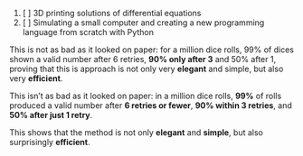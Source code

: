 1. [ ] 3D printing solutions of differential equations
2. [ ] Simulating a small computer and creating a new programming language from scratch with Python

This is not as bad as it looked on paper: for a million dice rolls, 99% of dices shown a valid number after 6 retries, **90% only after 3** and 50% after 1, proving that this is approach is not only very **elegant** and simple, but also very **efficient**.

This isn’t as bad as it looked on paper: in a million dice rolls, **99%** of rolls produced a valid number after **6 retries or fewer**, **90% within 3 retries**, and **50% after just 1 retry**.

This shows that the method is not only **elegant** and **simple**, but also surprisingly **efficient**.